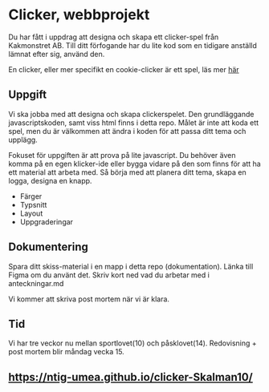 # Clicker, webbprojekt

Du har fått i uppdrag att designa och skapa ett clicker-spel från Kakmonstret AB.
Till ditt förfogande har du lite kod som en tidigare anställd lämnat efter sig, använd den.

En clicker, eller mer specifikt en cookie-clicker är ett spel, läs mer [här](https://en.wikipedia.org/wiki/Cookie_Clicker) 

## Uppgift

Vi ska jobba med att designa och skapa clickerspelet. Den grundläggande javascriptskoden, samt viss html finns i detta repo. Målet är inte att koda ett spel, men du är välkommen att ändra i koden för att passa ditt tema och upplägg.

Fokuset för uppgiften är att prova på lite javascript. Du behöver även komma på en egen klicker-ide eller bygga vidare på den som finns för att 
ha ett material att arbeta med. 
Så börja med att planera ditt tema, skapa en logga, designa en knapp.

* Färger
* Typsnitt
* Layout
* Uppgraderingar

## Dokumentering

Spara ditt skiss-material i en mapp i detta repo (dokumentation).
Länka till Figma om du använt det.
Skriv kort ned vad du arbetar med i anteckningar.md

Vi kommer att skriva post mortem när vi är klara.

## Tid

Vi har tre veckor nu mellan sportlovet(10) och påsklovet(14).
Redovisning + post mortem blir måndag vecka 15.
## https://ntig-umea.github.io/clicker-Skalman10/